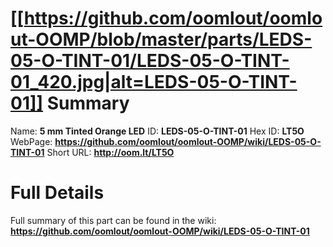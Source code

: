 
[[https://github.com/oomlout/oomlout-OOMP/blob/master/parts/LEDS-05-O-TINT-01/LEDS-05-O-TINT-01_420.jpg|alt=LEDS-05-O-TINT-01]] 
Summary
=================

Name: __5 mm Tinted Orange LED__
ID: __LEDS-05-O-TINT-01__
Hex ID: __LT5O__
WebPage: __https://github.com/oomlout/oomlout-OOMP/wiki/LEDS-05-O-TINT-01__
Short URL: __http://oom.lt/LT5O__

Full Details
==========================
Full summary of this part can be found in the wiki:   
__https://github.com/oomlout/oomlout-OOMP/wiki/LEDS-05-O-TINT-01__   

